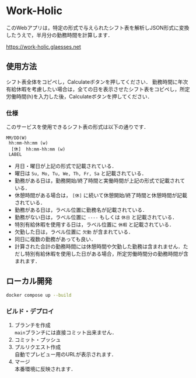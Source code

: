 # Work-Holic

このWebアプリは，特定の形式で与えられたシフト表を解析しJSON形式に変換したうえで，半月分の勤務時間を計算します．

https://work-holic.glaesses.net


## 使用方法

シフト表全体をコピぺし，Calculateボタンを押してください．
勤務時間に年次有給休暇を考慮したい場合は，全ての日を表示させたシフト表をコピペし，所定労働時間(h)を入力した後，Calculateボタンを押してください．


### 仕様

このサービスを使用できるシフト表の形式は以下の通りです．

```
MM/DD(W)
 hh:mm-hh:mm (w)
  [休]  hh:mm-hh:mm (w)
 LABEL
```
- 月日・曜日が上記の形式で記載されている．
- 曜日は `Su, Mo, Tu, We, Th, Fr, Sa` と記載されている．
- 勤務がある日は，勤務開始/終了時間と実働時間が上記の形式で記載されている．
- 休憩時間がある場合は， `[休]` に続いて休憩開始/終了時間と休憩時間が記載されている．
- 勤務がある日は，ラベル位置に勤務名が記載されている．
- 勤務がない日は，ラベル位置に `----` もしくは `休日` と記載されている．
- 特別有給休暇を使用する日は，ラベル位置に `休暇` と記載されている．
- 欠勤した日は，ラベル位置に `欠勤` が含まれている．
- 同日に複数の勤務があっても良い．
- 計算された合計の勤務時間には休憩時間や欠勤した勤務は含まれません．ただし特別有給休暇を使用した日がある場合，所定労働時間分の勤務時間が含まれます．


## ローカル開発
```bash
docker compose up --build
```

### ビルド・デプロイ
1. ブランチを作成  
  `main`ブランチには直接コミット出来ません．
2. コミット・プッシュ
3. プルリクエスト作成  
  自動でプレビュー用のURLが表示されます．
4. マージ  
  本番環境に反映されます．